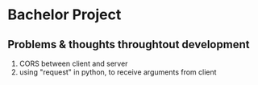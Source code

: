 # Bachelor Project

## Problems & thoughts throughtout development

1. CORS between client and server
2. using "request" in python, to receive arguments from client
